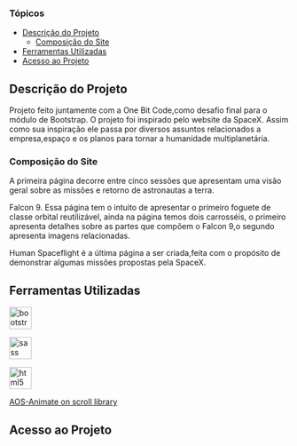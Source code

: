 ### Tópicos

- [Descrição do Projeto](#descrição-do-projeto)
  - [Composição do Site](#composição-do-site)
- [Ferramentas Utilizadas](#ferramentas-utilizadas)
- [Acesso ao Projeto](#acesso-ao-projeto)

## Descrição do Projeto

Projeto feito juntamente com a One Bit Code,como desafio final para o módulo de Bootstrap. O projeto foi inspirado pelo website da SpaceX. Assim como sua inspiração ele passa por diversos assuntos relacionados a empresa,espaço e os planos para tornar a humanidade multiplanetária.

### Composição do Site

A primeira página decorre entre cinco sessões que apresentam uma visão geral sobre as missões e retorno de astronautas a terra.

Falcon 9. Essa página tem o intuito de apresentar o primeiro foguete de classe orbital reutilizável, ainda na página temos dois carrosséis, o primeiro apresenta detalhes sobre as partes que compõem o Falcon 9,o segundo apresenta imagens relacionadas.

Human Spaceflight é a última página a ser criada,feita com o propósito de demonstrar algumas missões propostas pela SpaceX.

## Ferramentas Utilizadas

<a href="https://getbootstrap.com/"><img src="https://cdn.jsdelivr.net/gh/devicons/devicon/icons/bootstrap/bootstrap-original.svg" alt="bootstrap" width="40" height="40"/> </a>

<a href="https://sass-lang.com/"><img src="https://cdn.jsdelivr.net/gh/devicons/devicon/icons/sass/sass-original.svg" alt="sass" width="40" height="40"/><a/>

<a href="https://www.w3schools.com/html/default.asp"> <img src="https://cdn.jsdelivr.net/gh/devicons/devicon/icons/html5/html5-original.svg" alt="html5" width="40" height="40"/></a>

[AOS-Animate on scroll library](https://michalsnik.github.io/aos/)

## Acesso ao Projeto

[]()
